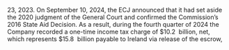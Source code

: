 23,  2023.  On  September  10,  2024,  the  ECJ  announced  that  it  had  set  aside  the  2020  judgment  of  the  General  Court  and
confirmed  the  Commission’s  2016  State  Aid  Decision.  As  a  result,  during  the  fourth  quarter  of  2024  the  Company  recorded  a
one-time  income  tax  charge  of  $10.2  billion,  net,  which  represents  $15.8  billion  payable  to  Ireland  via  release  of  the  escrow,